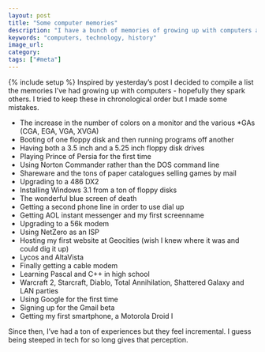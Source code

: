 ```yaml
---
layout: post
title: "Some computer memories"
description: "I have a bunch of memories of growing up with computers and wanted to share them."
keywords: "computers, technology, history"
image_url:
category:
tags: ["#meta"]
---
```

{% include setup %}
Inspired by yesterday’s post I decided to compile a list the memories I’ve had growing up with computers - hopefully they spark others. I tried to keep these in chronological order but I made some mistakes.

- The increase in the number of colors on a monitor and the various *GAs (CGA, EGA, VGA, XVGA)
- Booting of one floppy disk and then running programs off another
- Having both a 3.5 inch and a 5.25 inch floppy disk drives
- Playing Prince of Persia for the first time
- Using Norton Commander rather than the DOS command line
- Shareware and the tons of paper catalogues selling games by mail
- Upgrading to a 486 DX2
- Installing Windows 3.1 from a ton of floppy disks
- The wonderful blue screen of death
- Getting a second phone line in order to use dial up
- Getting AOL instant messenger and my first screenname
- Upgrading to a 56k modem
- Using NetZero as an ISP
- Hosting my first website at Geocities (wish I knew where it was and could dig it up)
- Lycos and AltaVista
- Finally getting a cable modem
- Learning Pascal and C++ in high school
- Warcraft 2, Starcraft, Diablo, Total Annihilation, Shattered Galaxy and LAN parties
- Using Google for the first time
- Signing up for the Gmail beta
- Getting my first smartphone, a Motorola Droid I

Since then, I’ve had a ton of experiences but they feel incremental. I guess being steeped in tech for so long gives that perception.
